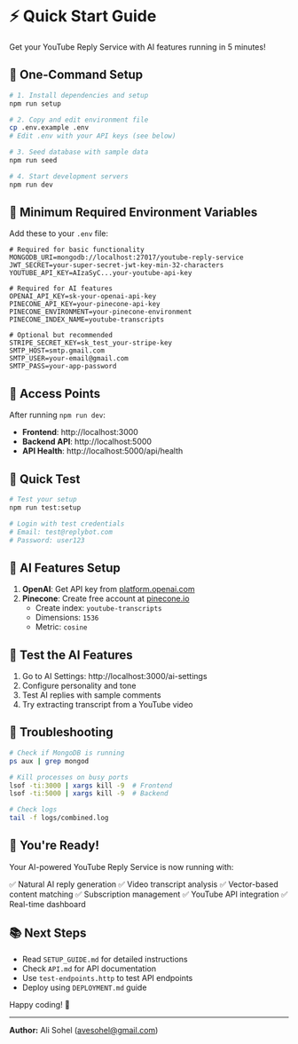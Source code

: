 # ⚡ Quick Start Guide

Get your YouTube Reply Service with AI features running in 5 minutes!

## 🎯 One-Command Setup

```bash
# 1. Install dependencies and setup
npm run setup

# 2. Copy and edit environment file
cp .env.example .env
# Edit .env with your API keys (see below)

# 3. Seed database with sample data
npm run seed

# 4. Start development servers
npm run dev
```

## 🔑 Minimum Required Environment Variables

Add these to your `.env` file:

```env
# Required for basic functionality
MONGODB_URI=mongodb://localhost:27017/youtube-reply-service
JWT_SECRET=your-super-secret-jwt-key-min-32-characters
YOUTUBE_API_KEY=AIzaSyC...your-youtube-api-key

# Required for AI features
OPENAI_API_KEY=sk-your-openai-api-key
PINECONE_API_KEY=your-pinecone-api-key
PINECONE_ENVIRONMENT=your-pinecone-environment
PINECONE_INDEX_NAME=youtube-transcripts

# Optional but recommended
STRIPE_SECRET_KEY=sk_test_your-stripe-key
SMTP_HOST=smtp.gmail.com
SMTP_USER=your-email@gmail.com
SMTP_PASS=your-app-password
```

## 🚀 Access Points

After running `npm run dev`:

- **Frontend**: http://localhost:3000
- **Backend API**: http://localhost:5000
- **API Health**: http://localhost:5000/api/health

## 🧪 Quick Test

```bash
# Test your setup
npm run test:setup

# Login with test credentials
# Email: test@replybot.com
# Password: user123
```

## 🤖 AI Features Setup

1. **OpenAI**: Get API key from [platform.openai.com](https://platform.openai.com/)
2. **Pinecone**: Create free account at [pinecone.io](https://www.pinecone.io/)
   - Create index: `youtube-transcripts`
   - Dimensions: `1536`
   - Metric: `cosine`

## 📱 Test the AI Features

1. Go to AI Settings: http://localhost:3000/ai-settings
2. Configure personality and tone
3. Test AI replies with sample comments
4. Try extracting transcript from a YouTube video

## 🐛 Troubleshooting

```bash
# Check if MongoDB is running
ps aux | grep mongod

# Kill processes on busy ports
lsof -ti:3000 | xargs kill -9  # Frontend
lsof -ti:5000 | xargs kill -9  # Backend

# Check logs
tail -f logs/combined.log
```

## 🎉 You're Ready!

Your AI-powered YouTube Reply Service is now running with:

✅ Natural AI reply generation
✅ Video transcript analysis
✅ Vector-based content matching
✅ Subscription management
✅ YouTube API integration
✅ Real-time dashboard

## 📚 Next Steps

- Read `SETUP_GUIDE.md` for detailed instructions
- Check `API.md` for API documentation
- Use `test-endpoints.http` to test API endpoints
- Deploy using `DEPLOYMENT.md` guide

Happy coding! 🚀

---

**Author:** Ali Sohel (avesohel@gmail.com)